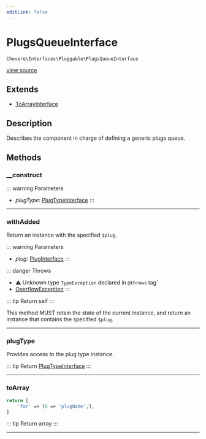 ```yaml
---
editLink: false
---
```


# PlugsQueueInterface

`Chevere\Interfaces\Pluggable\PlugsQueueInterface`

[view source](https://github.com/chevere/chevere/blob/master/src/Chevere/Interfaces/Pluggable/PlugsQueueInterface.php)

## Extends

- [ToArrayInterface](../Common/ToArrayInterface.md)

## Description

Describes the component in charge of defining a generic plugs queue.

## Methods

### __construct

::: warning Parameters
- *plugType*: [PlugTypeInterface](./PlugTypeInterface.md)
:::

---

### withAdded

Return an instance with the specified `$plug`.

::: warning Parameters
- *plug*: [PlugInterface](./PlugInterface.md)
:::

::: danger Throws
- ⚠ Unknown type `TypeException` declared in `@throws` tag`
- [OverflowException](../../Exceptions/Core/OverflowException.md) 
:::

::: tip Return
self
:::

This method MUST retain the state of the current instance, and return
an instance that contains the specified `$plug`.

---

### plugType

Provides access to the plug type instance.

::: tip Return
[PlugTypeInterface](./PlugTypeInterface.md)
:::

---

### toArray

```php
return [
    'for' => [0 => 'plugName',],
]
```

::: tip Return
array
:::

---
